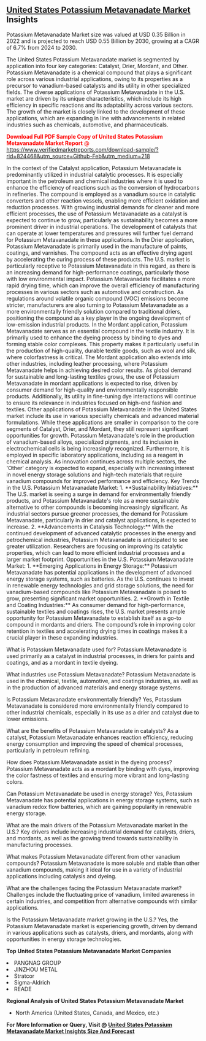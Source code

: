 <h2><a href="https://www.verifiedmarketreports.com/download-sample/?rid=824468&amp;utm_source=Github-Feb&amp;utm_medium=218" target="_blank">United States Potassium Metavanadate Market</a> Insights</h2><p>Potassium Metavanadate Market size was valued at USD 0.35 Billion in 2022 and is projected to reach USD 0.55 Billion by 2030, growing at a CAGR of 6.7% from 2024 to 2030.</p><p><p>The United States Potassium Metavanadate market is segmented by application into four key categories: Catalyst, Drier, Mordant, and Other. Potassium Metavanadate is a chemical compound that plays a significant role across various industrial applications, owing to its properties as a precursor to vanadium-based catalysts and its utility in other specialized fields. The diverse applications of Potassium Metavanadate in the U.S. market are driven by its unique characteristics, which include its high efficiency in specific reactions and its adaptability across various sectors. The growth of the market is closely linked to the development of these applications, which are expanding in line with advancements in related industries such as chemicals, automotive, and pharmaceuticals. <p><span class=""><span style="color: #ff0000;"><strong>Download Full PDF Sample Copy of United States Potassium Metavanadate Market Report</strong> @ </span><a href="https://www.verifiedmarketreports.com/download-sample/?rid=824468&amp;utm_source=Github-Feb&amp;utm_medium=218" target="_blank">https://www.verifiedmarketreports.com/download-sample/?rid=824468&amp;utm_source=Github-Feb&amp;utm_medium=218</a></span></p> In the context of the Catalyst application, Potassium Metavanadate is predominantly utilized in industrial catalytic processes. It is especially important in the petroleum and chemical industries where it is used to enhance the efficiency of reactions such as the conversion of hydrocarbons in refineries. The compound is employed as a vanadium source in catalytic converters and other reaction vessels, enabling more efficient oxidation and reduction processes. With growing industrial demands for cleaner and more efficient processes, the use of Potassium Metavanadate as a catalyst is expected to continue to grow, particularly as sustainability becomes a more prominent driver in industrial operations. The development of catalysts that can operate at lower temperatures and pressures will further fuel demand for Potassium Metavanadate in these applications. In the Drier application, Potassium Metavanadate is primarily used in the manufacture of paints, coatings, and varnishes. The compound acts as an effective drying agent by accelerating the curing process of these products. The U.S. market is particularly receptive to Potassium Metavanadate in this regard, as there is an increasing demand for high-performance coatings, particularly those with low environmental impact. Potassium Metavanadate facilitates a more rapid drying time, which can improve the overall efficiency of manufacturing processes in various sectors such as automotive and construction. As regulations around volatile organic compound (VOC) emissions become stricter, manufacturers are also turning to Potassium Metavanadate as a more environmentally friendly solution compared to traditional driers, positioning the compound as a key player in the ongoing development of low-emission industrial products. In the Mordant application, Potassium Metavanadate serves as an essential compound in the textile industry. It is primarily used to enhance the dyeing process by binding to dyes and forming stable color complexes. This property makes it particularly useful in the production of high-quality, durable textile goods, such as wool and silk, where colorfastness is critical. The Mordant application also extends into other industries, including leather processing, where Potassium Metavanadate helps in achieving desired color results. As global demand for sustainable and long-lasting textiles grows, the use of Potassium Metavanadate in mordant applications is expected to rise, driven by consumer demand for high-quality and environmentally responsible products. Additionally, its utility in fine-tuning dye interactions will continue to ensure its relevance in industries focused on high-end fashion and textiles. Other applications of Potassium Metavanadate in the United States market include its use in various specialty chemicals and advanced material formulations. While these applications are smaller in comparison to the core segments of Catalyst, Drier, and Mordant, they still represent significant opportunities for growth. Potassium Metavanadate's role in the production of vanadium-based alloys, specialized pigments, and its inclusion in electrochemical cells is being increasingly recognized. Furthermore, it is employed in specific laboratory applications, including as a reagent in chemical analysis. As innovation continues across multiple sectors, the 'Other' category is expected to expand, especially with increasing interest in novel energy storage solutions and high-tech materials that require vanadium compounds for improved performance and efficiency. Key Trends in the U.S. Potassium Metavanadate Market: 1. **Sustainability Initiatives:** The U.S. market is seeing a surge in demand for environmentally friendly products, and Potassium Metavanadate's role as a more sustainable alternative to other compounds is becoming increasingly significant. As industrial sectors pursue greener processes, the demand for Potassium Metavanadate, particularly in drier and catalyst applications, is expected to increase. 2. **Advancements in Catalysis Technology:** With the continued development of advanced catalytic processes in the energy and petrochemical industries, Potassium Metavanadate is anticipated to see greater utilization. Researchers are focusing on improving its catalytic properties, which can lead to more efficient industrial processes and a larger market footprint. Opportunities in the U.S. Potassium Metavanadate Market: 1. **Emerging Applications in Energy Storage:** Potassium Metavanadate has potential applications in the development of advanced energy storage systems, such as batteries. As the U.S. continues to invest in renewable energy technologies and grid storage solutions, the need for vanadium-based compounds like Potassium Metavanadate is poised to grow, presenting significant market opportunities. 2. **Growth in Textile and Coating Industries:** As consumer demand for high-performance, sustainable textiles and coatings rises, the U.S. market presents ample opportunity for Potassium Metavanadate to establish itself as a go-to compound in mordants and driers. The compound’s role in improving color retention in textiles and accelerating drying times in coatings makes it a crucial player in these expanding industries. <p>What is Potassium Metavanadate used for? Potassium Metavanadate is used primarily as a catalyst in industrial processes, in driers for paints and coatings, and as a mordant in textile dyeing.</p> <p>What industries use Potassium Metavanadate? Potassium Metavanadate is used in the chemical, textile, automotive, and coatings industries, as well as in the production of advanced materials and energy storage systems.</p> <p>Is Potassium Metavanadate environmentally friendly? Yes, Potassium Metavanadate is considered more environmentally friendly compared to other industrial chemicals, especially in its use as a drier and catalyst due to lower emissions.</p> <p>What are the benefits of Potassium Metavanadate in catalysts? As a catalyst, Potassium Metavanadate enhances reaction efficiency, reducing energy consumption and improving the speed of chemical processes, particularly in petroleum refining.</p> <p>How does Potassium Metavanadate assist in the dyeing process? Potassium Metavanadate acts as a mordant by binding with dyes, improving the color fastness of textiles and ensuring more vibrant and long-lasting colors.</p> <p>Can Potassium Metavanadate be used in energy storage? Yes, Potassium Metavanadate has potential applications in energy storage systems, such as vanadium redox flow batteries, which are gaining popularity in renewable energy storage.</p> <p>What are the main drivers of the Potassium Metavanadate market in the U.S.? Key drivers include increasing industrial demand for catalysts, driers, and mordants, as well as the growing trend towards sustainability in manufacturing processes.</p> <p>What makes Potassium Metavanadate different from other vanadium compounds? Potassium Metavanadate is more soluble and stable than other vanadium compounds, making it ideal for use in a variety of industrial applications including catalysis and dyeing.</p> <p>What are the challenges facing the Potassium Metavanadate market? Challenges include the fluctuating price of vanadium, limited awareness in certain industries, and competition from alternative compounds with similar applications.</p> <p>Is the Potassium Metavanadate market growing in the U.S.? Yes, the Potassium Metavanadate market is experiencing growth, driven by demand in various applications such as catalysts, driers, and mordants, along with opportunities in energy storage technologies.</p> </p><p><strong>Top United States Potassium Metavanadate Market Companies</strong></p><div data-test-id=""><p><li>PANGNAG GROUP</li><li> JINZHOU METAL</li><li> Stratcor</li><li> Sigma-Aldrich</li><li> READE</li></p><div><strong>Regional Analysis of&nbsp;United States Potassium Metavanadate Market</strong></div><ul><li dir="ltr"><p dir="ltr">North America&nbsp;(United States, Canada, and Mexico, etc.)</p></li></ul><p><strong>For More Information or Query, Visit @&nbsp;</strong><strong><a href="https://www.verifiedmarketreports.com/product/potassium-metavanadate-market/?utm_source=Github-Feb&amp;utm_medium=218" target="_blank">United States Potassium Metavanadate Market Insights Size And Forecast</a></strong></p></div>
